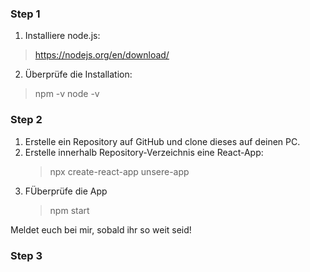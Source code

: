 ### Step 1 
1. Installiere node.js: 
> https://nodejs.org/en/download/
2. Überprüfe die Installation: 
> npm -v  node -v

### Step 2
1. Erstelle ein Repository auf GitHub und clone dieses auf deinen PC.
2. Erstelle innerhalb Repository-Verzeichnis eine React-App: 
   >npx create-react-app unsere-app
3. FÜberprüfe die App
   > npm start

Meldet euch bei mir, sobald ihr so weit seid! 

### Step 3

